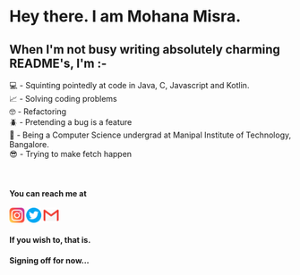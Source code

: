 # Hey there. I am Mohana Misra.  
## When I'm not busy writing absolutely charming README's, I'm :- 

<!--
**mohanamisra/mohanamisra** is a ✨ _special_ ✨ repository because its `README.md` (this file) appears on your GitHub profile.

Here are some ideas to get you started:

- 🔭 I’m currently working on ...
- 🌱 I’m currently learning ...
- 👯 I’m looking to collaborate on ...
- 🤔 I’m looking for help with ...
- 💬 Ask me about ...
- 📫 How to reach me: ...
- 😄 Pronouns: ...
- ⚡ Fun fact: ...
-->

💻 - Squinting pointedly at code in Java, C, Javascript and Kotlin.  
📈 - Solving coding problems  
🤓 - Refactoring  
🪲 - Pretending a bug is a feature  
🏫 - Being a Computer Science undergrad at Manipal Institute of Technology, Bangalore.  
😎 - Trying to make fetch happen  
<br>
<br>
 #### You can reach me at         <br><br><a href = "https://www.instagram.com/mohanamisra/"><img src = "images/instagram.png" alt = "Instagram icon" width = "27px"/></a>                <a href = "https://twitter.com/mohanamisra"><img src = "images/twitter.png" alt = "Twitter icon" width = "27px"/></a>                    <a href = "https://mail.google.com/mail/?view=cm&source=mailto&to=iammohanamisra@gmail.com"><img src = "images/gmail.png" alt = "Gmail icon" width = "27px"/></a>  
 #### If you wish to, that is.  
   
#### Signing off for now...
